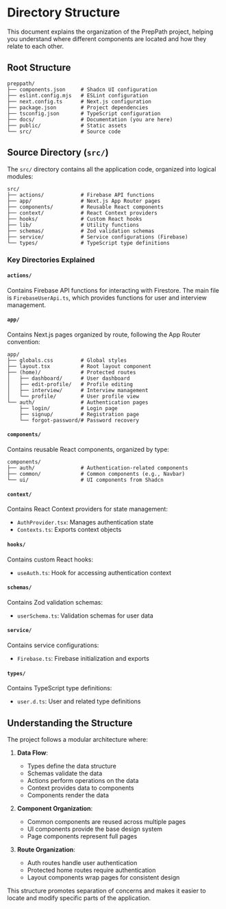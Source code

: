 # Directory Structure

This document explains the organization of the PrepPath project, helping you understand where different components are located and how they relate to each other.

## Root Structure

```
preppath/
├── components.json     # Shadcn UI configuration
├── eslint.config.mjs   # ESLint configuration
├── next.config.ts      # Next.js configuration
├── package.json        # Project dependencies
├── tsconfig.json       # TypeScript configuration
├── docs/               # Documentation (you are here)
├── public/             # Static assets
└── src/                # Source code
```

## Source Directory (`src/`)

The `src/` directory contains all the application code, organized into logical modules:

```
src/
├── actions/            # Firebase API functions
├── app/                # Next.js App Router pages
├── components/         # Reusable React components
├── context/            # React Context providers
├── hooks/              # Custom React hooks
├── lib/                # Utility functions
├── schemas/            # Zod validation schemas
├── service/            # Service configurations (Firebase)
└── types/              # TypeScript type definitions
```

### Key Directories Explained

#### `actions/`

Contains Firebase API functions for interacting with Firestore. The main file is `FirebaseUserApi.ts`, which provides functions for user and interview management.

#### `app/`

Contains Next.js pages organized by route, following the App Router convention:

```
app/
├── globals.css         # Global styles
├── layout.tsx          # Root layout component
├── (home)/             # Protected routes
│   ├── dashboard/      # User dashboard
│   ├── edit-profile/   # Profile editing
│   ├── interview/      # Interview management
│   └── profile/        # User profile view
└── auth/               # Authentication pages
    ├── login/          # Login page
    ├── signup/         # Registration page
    └── forgot-password/# Password recovery
```

#### `components/`

Contains reusable React components, organized by type:

```
components/
├── auth/               # Authentication-related components
├── common/             # Common components (e.g., Navbar)
└── ui/                 # UI components from Shadcn
```

#### `context/`

Contains React Context providers for state management:

- `AuthProvider.tsx`: Manages authentication state
- `Contexts.ts`: Exports context objects

#### `hooks/`

Contains custom React hooks:

- `useAuth.ts`: Hook for accessing authentication context

#### `schemas/`

Contains Zod validation schemas:

- `userSchema.ts`: Validation schemas for user data

#### `service/`

Contains service configurations:

- `Firebase.ts`: Firebase initialization and exports

#### `types/`

Contains TypeScript type definitions:

- `user.d.ts`: User and related type definitions

## Understanding the Structure

The project follows a modular architecture where:

1. **Data Flow**:
   - Types define the data structure
   - Schemas validate the data
   - Actions perform operations on the data
   - Context provides data to components
   - Components render the data

2. **Component Organization**:
   - Common components are reused across multiple pages
   - UI components provide the base design system
   - Page components represent full pages

3. **Route Organization**:
   - Auth routes handle user authentication
   - Protected home routes require authentication
   - Layout components wrap pages for consistent design

This structure promotes separation of concerns and makes it easier to locate and modify specific parts of the application.
